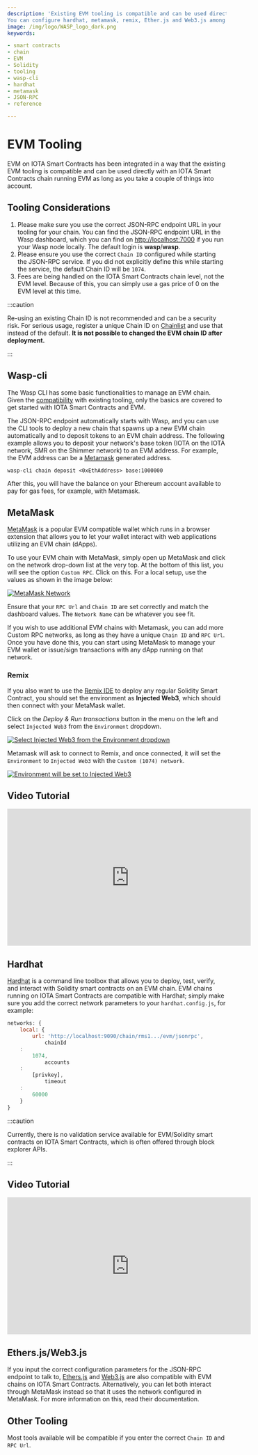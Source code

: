 ```yaml
---
description: 'Existing EVM tooling is compatible and can be used directly with an IOTA Smart Contracts chain running EVM.
You can configure hardhat, metamask, remix, Ether.js and Web3.js among others.'
image: /img/logo/WASP_logo_dark.png
keywords:

- smart contracts
- chain
- EVM
- Solidity
- tooling
- wasp-cli
- hardhat
- metamask
- JSON-RPC
- reference

---
```


# EVM Tooling

EVM on IOTA Smart Contracts has been integrated in a way that the existing EVM tooling is compatible and can be used
directly with an IOTA Smart Contracts chain running EVM as long as you take a couple of things into account.

## Tooling Considerations

1. Please make sure you use the correct JSON-RPC endpoint URL in your tooling for your chain. You can find the JSON-RPC
   endpoint URL in the Wasp dashboard, which you can find on [http://localhost:7000](http://localhost:7000) if you run
   your Wasp node locally. The default login is **wasp**/**wasp**.
2. Please ensure you use the correct `Chain ID` configured while starting the JSON-RPC service. If you did not
   explicitly define this while starting the service, the default Chain ID will be `1074`.
3. Fees are being handled on the IOTA Smart Contracts chain level, not the EVM level. Because of this, you can simply
   use a gas price of 0 on the EVM level at this time.

:::caution

Re-using an existing Chain ID is not recommended and can be a security risk. For serious usage, register a unique Chain
ID on [Chainlist](https://chainlist.org/) and use that instead of the default. **It is not possible to changed the EVM
chain ID after deployment.**

:::

## Wasp-cli

The Wasp CLI has some basic functionalities to manage an EVM chain. Given the [compatibility](./compatibility.md) with
existing tooling, only the basics are covered to get started with IOTA Smart Contracts and EVM.

The JSON-RPC endpoint automatically starts with Wasp, and you can use the CLI tools to deploy a new chain that spawns up
a new EVM chain automatically and to deposit tokens to an EVM chain address. The following example allows you to deposit
your network's base token (IOTA on the IOTA network, SMR on the Shimmer network) to an EVM address. For example, the EVM
address can be a [Metamask](https://metamask.io/) generated address.

```shell
wasp-cli chain deposit <0xEthAddress> base:1000000
```

After this, you will have the balance on your Ethereum account available to pay for gas fees, for example, with
Metamask.

## MetaMask

[MetaMask](https://metamask.io/) is a popular EVM compatible wallet which runs in a browser extension that allows you to
let your wallet interact with web applications utilizing an EVM chain (dApps).

To use your EVM chain with MetaMask, simply open up MetaMask and click on the network drop-down list at the very top. At
the bottom of this list, you will see the option `Custom RPC`. Click on this. For a local setup, use the values as shown
in the image below:

[![MetaMask Network](/img/metamask_beta.png)](/img/metamask_beta.png)

Ensure that your `RPC Url` and `Chain ID` are set correctly and match the dashboard values. The `Network Name` can be
whatever you see fit.

If you wish to use additional EVM chains with Metamask, you can add more Custom RPC networks, as long as they have a
unique `Chain ID` and `RPC Url`. Once you have done this, you can start using MetaMask to manage your EVM wallet or
issue/sign transactions with any dApp running on that network.

### Remix

If you also want to use the [Remix IDE](https://remix.ethereum.org/) to deploy any regular Solidity Smart Contract, you
should set the environment as **Injected Web3**, which should then connect with your MetaMask wallet.

Click on the _Deploy & Run transactions_ button in the menu on the left and select `Injected Web3` from
the `Environment` dropdown.

[![Select Injected Web3 from the Environment dropdown](https://user-images.githubusercontent.com/7383572/146169413-fd0992e3-7c2d-4c66-bf84-8dd4f2f492a7.png)](https://user-images.githubusercontent.com/7383572/146169413-fd0992e3-7c2d-4c66-bf84-8dd4f2f492a7.png)

Metamask will ask to connect to Remix, and once connected, it will set the `Environment` to `Injected Web3` with
the `Custom (1074) network`.

[![Environment will be set to Injected Web3](https://user-images.githubusercontent.com/7383572/146169653-fd692eab-6e74-4b17-8833-bd87dafc0ce2.png)](https://user-images.githubusercontent.com/7383572/146169653-fd692eab-6e74-4b17-8833-bd87dafc0ce2.png)

## Video Tutorial

<iframe width="560" height="315" src="https://www.youtube.com/embed/yOyl30LQfac" title="Deploy Solidity Contract via Remix + Metamask" frameborder="0" allow="accelerometer; autoplay; clipboard-write; encrypted-media; gyroscope; picture-in-picture" allowfullscreen></iframe>

## Hardhat

[Hardhat](https://hardhat.org/) is a command line toolbox that allows you to deploy, test, verify, and interact with
Solidity smart contracts on an EVM chain. EVM chains running on IOTA Smart Contracts are compatible with Hardhat; simply
make sure you add the correct network parameters to your `hardhat.config.js`, for example:

```javascript
networks: {
    local: {
        url: 'http://localhost:9090/chain/rms1.../evm/jsonrpc',
            chainId
    :
        1074,
            accounts
    :
        [privkey],
            timeout
    :
        60000
    }
}
```

:::caution

Currently, there is no validation service available for EVM/Solidity smart contracts on IOTA Smart Contracts, which is
often offered through block explorer APIs.

:::

## Video Tutorial

<iframe width="560" height="315" src="https://www.youtube.com/embed/zfc4ENTQkDE" title="Deploy Solidity Contracts with Hardhat" frameborder="0" allow="accelerometer; autoplay; clipboard-write; encrypted-media; gyroscope; picture-in-picture" allowfullscreen></iframe>

## Ethers.js/Web3.js

If you input the correct configuration parameters for the JSON-RPC endpoint to talk
to, [Ethers.js](https://docs.ethers.io/) and [Web3.js](https://web3js.readthedocs.io/) are also compatible with EVM
chains on IOTA Smart Contracts. Alternatively, you can let both interact through MetaMask instead so that it uses the
network configured in MetaMask. For more information on this, read their documentation.

## Other Tooling

Most tools available will be compatible if you enter the correct `Chain ID` and `RPC Url`.
